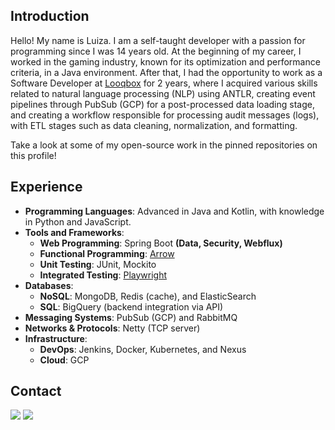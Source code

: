 ## Introduction

Hello! My name is Luiza. I am a self-taught developer with a passion for programming since I was 14 years old. At the beginning of my career, I worked in the gaming industry, known for its optimization and performance criteria, in a Java environment. After that, I had the opportunity to work as a Software Developer at [Looqbox](https://www.looqbox.com/) for 2 years, where I acquired various skills related to natural language processing (NLP) using ANTLR, creating event pipelines through PubSub (GCP) for a post-processed data loading stage, and creating a workflow responsible for processing audit messages (logs), with ETL stages such as data cleaning, normalization, and formatting.

Take a look at some of my open-source work in the pinned repositories on this profile!

## Experience

- **Programming Languages**: Advanced in Java and Kotlin, with knowledge in Python and JavaScript.
- **Tools and Frameworks**:
   - **Web Programming**: Spring Boot **(Data, Security, Webflux)**
   - **Functional Programming**: [Arrow](https://arrow-kt.io/)
   - **Unit Testing**: JUnit, Mockito
   - **Integrated Testing**: [Playwright](https://playwright.dev/)
- **Databases**:
   - **NoSQL**: MongoDB, Redis (cache), and ElasticSearch
   - **SQL**: BigQuery (backend integration via API)
- **Messaging Systems**: PubSub (GCP) and RabbitMQ
- **Networks & Protocols**: Netty (TCP server)
- **Infrastructure**:
   - **DevOps**: Jenkins, Docker, Kubernetes, and Nexus
   - **Cloud**: GCP

## Contact

<div> 
  <a href="mailto:taeckls@gmail.com"><img src="https://img.shields.io/badge/-Gmail-%23333?style=for-the-badge&logo=gmail&logoColor=white"></a>
  <a href="https://www.linkedin.com/in/luizaprestes00"><img src="https://img.shields.io/badge/-LinkedIn-%230077B5?style=for-the-badge&logo=linkedin&logoColor=white"></a>
</div>
